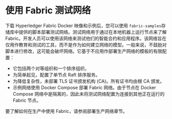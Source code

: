 # 使用 Fabric 测试网络

下载 Hyperledger Fabric Docker 映像和示例后，您可以使用 `fabric-samples`存储库中提供的脚本部署测试网络。测试网络用于通过在本地机器上运行节点来了解 Fabric。开发人员可以使用该网络来测试他们的智能合约和应用程序。该网络旨在仅用作教育和测试的工具，而不是作为如何建立网络的模型。一般来说，不鼓励对脚本进行修改，这可能会破坏网络。它基于不应用作部署生产网络的模板的有限配置：

- 它包括两个对等组织和一个排序组织。
- 为简单起见，配置了单节点 Raft 排序服务。
- 为降低复杂性，未部署 TLS 证书颁发机构 (CA)。所有证书均由根 CA 颁发。
- 示例网络使用 Docker Compose 部署 Fabric 网络。由于节点在 Docker Compose 网络中是隔离的，因此未将测试网络配置为连接到其他正在运行的 Fabric 节点。

要了解如何在生产中使用 Fabric，请参阅部署生产网络章节。






